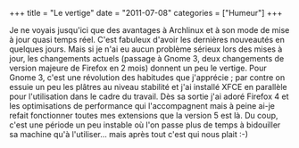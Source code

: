 +++
title = "Le vertige"
date = "2011-07-08"
categories = ["Humeur"]
+++

Je ne voyais jusqu'ici que des avantages à Archlinux et à son mode de mise à
jour quasi temps réel. C'est fabuleux d'avoir les dernières nouveautés en
quelques jours. Mais si je n'ai eu aucun problème sérieux lors des mises à
jour, les changements actuels (passage à Gnome 3, deux changements de version
majeure de Firefox en 2 mois) donnent un peu le vertige. Pour Gnome 3, c'est une
révolution des habitudes que j'apprécie ; par contre on essuie un peu les
plâtres au niveau stabilité et j'ai installé XFCE en parallèle pour
l'utilisation dans le cadre du travail. Dès sa sortie j'ai adoré Firefox 4 et
les optimisations de performance qui l'accompagnent mais à peine ai-je refait
fonctionner toutes mes extensions que la version 5 est là. Du coup, c'est une
période un peu instable où l'on passe plus de temps à bidouiller sa machine
qu'à l'utiliser... mais après tout c'est qui nous plait :-)
